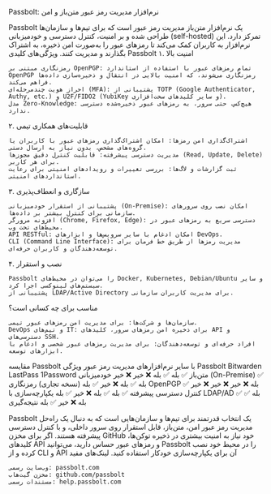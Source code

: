 Passbolt: نرم‌افزار مدیریت رمز عبور متن‌باز و امن

Passbolt یک نرم‌افزار متن‌باز مدیریت رمز عبور است که برای تیم‌ها و سازمان‌ها طراحی شده و بر امنیت، کنترل دسترسی و خودمیزبانی (self-hosted) تمرکز دارد. این نرم‌افزار به کاربران کمک می‌کند تا رمزهای عبور را به‌صورت امن ذخیره، به اشتراک بگذارند و مدیریت کنند.
ویژگی‌های کلیدی Passbolt
۱. امنیت بالا

    رمزنگاری مبتنی بر OpenPGP: تمام رمزهای عبور با استفاده از استاندارد OpenPGP رمزنگاری می‌شوند، که امنیت بالایی در انتقال و ذخیره‌سازی داده‌ها فراهم می‌کند.
    احراز هویت چندمرحله‌ای (MFA): پشتیبانی از TOTP (Google Authenticator, Authy, etc.) و U2F/FIDO2 (YubiKey و سایر کلیدهای سخت‌افزاری).
    مدل Zero-Knowledge: هیچ‌کس، حتی سرور، به رمزهای عبور ذخیره‌شده دسترسی ندارد.

۲. قابلیت‌های همکاری تیمی

    اشتراک‌گذاری امن رمزها: امکان اشتراک‌گذاری رمزهای عبور با کاربران یا گروه‌های مشخص، بدون نیاز به ارسال دستی.
    مدیریت دسترسی پیشرفته: قابلیت کنترل دقیق مجوزها (Read, Update, Delete) برای هر کاربر.
    ثبت گزارشات و لاگ‌ها: بررسی تغییرات و رویدادهای امنیتی برای رعایت استانداردهای امنیتی.

۳. سازگاری و انعطاف‌پذیری

    پشتیبانی از استقرار خودمیزبانی (On-Premise): امکان نصب روی سرورهای سازمانی برای کنترل بیشتر بر داده‌ها.
    افزونه مرورگر (Chrome, Firefox, Edge): دسترسی سریع به رمزهای عبور در محیط‌های تحت وب.
    API RESTful: امکان ادغام با سایر سرویس‌ها و ابزارهای DevOps.
    CLI (Command Line Interface): مدیریت رمزها از طریق خط فرمان برای توسعه‌دهندگان و کاربران حرفه‌ای.

۴. نصب و استقرار

    Passbolt را می‌توان در محیط‌های Docker, Kubernetes, Debian/Ubuntu و سایر سیستم‌های لینوکسی اجرا کرد.
    پشتیبانی از LDAP/Active Directory برای مدیریت کاربران سازمانی.

مناسب برای چه کسانی است؟

    سازمان‌ها و شرکت‌ها: برای مدیریت امن رمزهای عبور تیمی.
    DevOps و تیم‌های IT: برای ذخیره امن رمزهای سرور، کلیدهای API و دسترسی‌های SSH.
    افراد حرفه‌ای و توسعه‌دهندگان: برای مدیریت رمزهای عبور شخصی و ادغام با ابزارهای توسعه.

مقایسه Passbolt با سایر نرم‌افزارهای مدیریت رمز عبور
ویژگی	Passbolt	Bitwarden	LastPass	1Password
متن‌باز	✅ بله	✅ بله	❌ خیر	❌ خیر
خودمیزبانی (On-Premise)	✅ بله	✅ بله	❌ خیر	✅ بله (نسخه تجاری)
رمزنگاری OpenPGP	✅ بله	❌ خیر	❌ خیر	❌ خیر
کنترل دسترسی پیشرفته	✅ بله	✅ بله	❌ خیر	✅ بله
یکپارچه‌سازی با LDAP/AD	✅ بله	✅ بله	❌ خیر	✅ بله
نتیجه‌گیری

Passbolt یک انتخاب قدرتمند برای تیم‌ها و سازمان‌هایی است که به دنبال یک راه‌حل مدیریت رمز عبور امن، متن‌باز، قابل استقرار روی سرور داخلی، و با کنترل دسترسی پیشرفته هستند. اگر برای مخزن GitHub خود نیاز به امنیت بیشتری در ذخیره توکن‌ها، کلیدهای API و رمزهای عبور حساس دارید، می‌توانید Passbolt را در محیط خود نصب کرده و از CLI و API آن برای یکپارچه‌سازی خودکار استفاده کنید.
لینک‌های مفید

    وب‌سایت رسمی: passbolt.com
    مخزن گیت‌هاب: github.com/passbolt
    مستندات رسمی: help.passbolt.com
